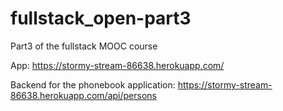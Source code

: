 # fullstack_open-part3
Part3 of the fullstack MOOC course

App: https://stormy-stream-86638.herokuapp.com/

Backend for the phonebook application:
https://stormy-stream-86638.herokuapp.com/api/persons
